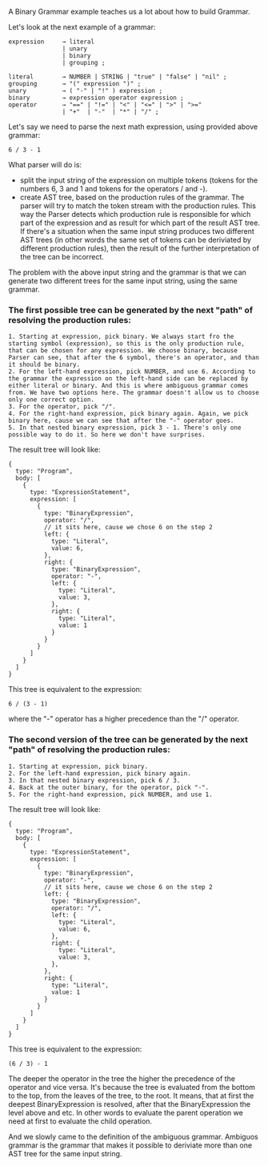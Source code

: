 A Binary Grammar example teaches us a lot about how to build Grammar.

Let's look at the next example of a grammar:

```
expression     → literal
               | unary
               | binary
               | grouping ;

literal        → NUMBER | STRING | "true" | "false" | "nil" ;
grouping       → "(" expression ")" ;
unary          → ( "-" | "!" ) expression ;
binary         → expression operator expression ;
operator       → "==" | "!=" | "<" | "<=" | ">" | ">="
               | "+"  | "-"  | "*" | "/" ;
```

Let's say we need to parse the next math expression, using provided above grammar:

```
6 / 3 - 1
```

What parser will do is:

- split the input string of the expression on multiple tokens (tokens for the numbers 6, 3 and 1 and tokens for the operators / and -).
- create AST tree, based on the production rules of the grammar. The parser will try to match the token stream with the production rules. This way the Parser detects which production rule is responsible for which part of the expression and as result for which part of the result AST tree. If there's a situation when the same input string produces two different AST trees (in other words the same set of tokens can be deriviated by different production rules), then the result of the further interpretation of the tree can be incorrect.

The problem with the above input string and the grammar is that we can generate two different trees for the same input string, using the same grammar.

### The first possible tree can be generated by the next "path" of resolving the production rules:

```
1. Starting at expression, pick binary. We always start fro the starting symbol (expression), so this is the only production rule, that can be chosen for any expression. We choose binary, because Parser can see, that after the 6 symbol, there's an operator, and than it should be binary.
2. For the left-hand expression, pick NUMBER, and use 6. According to the grammar the expression on the left-hand side can be replaced by either literal or binary. And this is where ambiguous grammar comes from. We have two options here. The grammar doesn't allow us to choose only one correct option.
3. For the operator, pick "/".
4. For the right-hand expression, pick binary again. Again, we pick binary here, cause we can see that after the "-" operator goes.
5. In that nested binary expression, pick 3 - 1. There's only one possible way to do it. So here we don't have surprises.
```

The result tree will look like:

```
{
  type: "Program",
  body: [
    {
      type: "ExpressionStatement",
      expression: [
        {
          type: "BinaryExpression",
          operator: "/",
          // it sits here, cause we chose 6 on the step 2
          left: {
            type: "Literal",
            value: 6,
          },
          right: {
            type: "BinaryExpression",
            operator: "-",
            left: {
              type: "Literal",
              value: 3,
            },
            right: {
              type: "Literal",
              value: 1
            }
          }
        }
      ]
    }
  ]
}
```

This tree is equivalent to the expression:

```
6 / (3 - 1)
```

where the "-" operator has a higher precedence than the "/" operator.

### The second version of the tree can be generated by the next "path" of resolving the production rules:

```
1. Starting at expression, pick binary.
2. For the left-hand expression, pick binary again.
3. In that nested binary expression, pick 6 / 3.
4. Back at the outer binary, for the operator, pick "-".
5. For the right-hand expression, pick NUMBER, and use 1.
```

The result tree will look like:

```
{
  type: "Program",
  body: [
    {
      type: "ExpressionStatement",
      expression: [
        {
          type: "BinaryExpression",
          operator: "-",
          // it sits here, cause we chose 6 on the step 2
          left: {
            type: "BinaryExpression",
            operator: "/",
            left: {
              type: "Literal",
              value: 6,
            },
            right: {
              type: "Literal",
              value: 3,
            },
          },
          right: {
            type: "Literal",
            value: 1
          }
        }
      ]
    }
  ]
}
```

This tree is equivalent to the expression:

```
(6 / 3) - 1
```

The deeper the operator in the tree the higher the precedence of the operator and vice versa. It's because the tree is evaluated from the bottom to the top, from the leaves of the tree, to the root. It means, that at first the deepest BinaryExpression is resolved, after that the BinaryExpression the level above and etc. In other words to evaluate the parent operation we need at first to evaluate the child operation.

And we slowly came to the definition of the ambiguous grammar. Ambiguos grammar is the grammar that makes it possible to deriviate more than one AST tree for the same input string.
